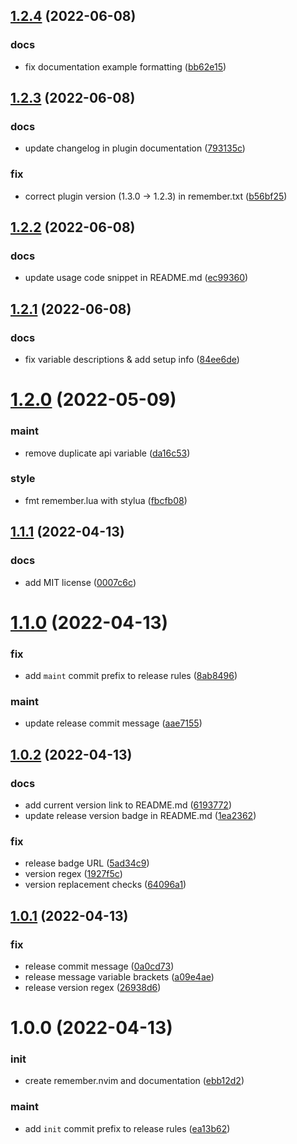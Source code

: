 ## [1.2.4](https://github.com/vladdoster/remember.nvim/compare/v1.2.3...v1.2.4) (2022-06-08)


### docs

* fix documentation example formatting ([bb62e15](https://github.com/vladdoster/remember.nvim/commit/bb62e1585733063fa9ad9790e1678ff364c1f5ce))

## [1.2.3](https://github.com/vladdoster/remember.nvim/compare/v1.2.2...v1.2.3) (2022-06-08)


### docs

* update changelog in plugin documentation ([793135c](https://github.com/vladdoster/remember.nvim/commit/793135c42b238ec08ffb08c69c3d7551ea944109))

### fix

* correct plugin version (1.3.0 -> 1.2.3) in remember.txt ([b56bf25](https://github.com/vladdoster/remember.nvim/commit/b56bf25bddbbb8876678476d04e91ec6eaf8a871))

## [1.2.2](https://github.com/vladdoster/remember.nvim/compare/v1.2.1...v1.2.2) (2022-06-08)


### docs

* update usage code snippet in README.md  ([ec99360](https://github.com/vladdoster/remember.nvim/commit/ec993607c4b32a3b28ac3e266fd782fe2cb10c55))

## [1.2.1](https://github.com/vladdoster/remember.nvim/compare/v1.2.0...v1.2.1) (2022-06-08)


### docs

* fix variable descriptions & add setup info ([84ee6de](https://github.com/vladdoster/remember.nvim/commit/84ee6de56b256ae4fdf6a9a0881161f2deb40987))

# [1.2.0](https://github.com/vladdoster/remember.nvim/compare/v1.1.1...v1.2.0) (2022-05-09)


### maint

* remove duplicate api variable ([da16c53](https://github.com/vladdoster/remember.nvim/commit/da16c53a918232415390a99db51a4e9726203662))

### style

* fmt remember.lua with stylua ([fbcfb08](https://github.com/vladdoster/remember.nvim/commit/fbcfb08646349fb5e15e4d6aeac67d3edf69da8e))

## [1.1.1](https://github.com/vladdoster/remember.nvim/compare/v1.1.0...v1.1.1) (2022-04-13)


### docs

* add MIT license ([0007c6c](https://github.com/vladdoster/remember.nvim/commit/0007c6c8721f5c3abfb0309fa3f3f51362dcc742))

# [1.1.0](https://github.com/vladdoster/remember.nvim/compare/v1.0.2...v1.1.0) (2022-04-13)


### fix

* add `maint` commit prefix to release rules ([8ab8496](https://github.com/vladdoster/remember.nvim/commit/8ab8496da38747479ca9a2608982bcb7f8ab2b56))

### maint

* update release commit message ([aae7155](https://github.com/vladdoster/remember.nvim/commit/aae7155459c1714673999bf98a680a6b8de66002))

## [1.0.2](https://github.com/vladdoster/remember.nvim/compare/v1.0.1...v1.0.2) (2022-04-13)


### docs

* add current version link to README.md ([6193772](https://github.com/vladdoster/remember.nvim/commit/619377285c0b90413c41aa5e4c525c91e7de4306))
* update release version badge in README.md ([1ea2362](https://github.com/vladdoster/remember.nvim/commit/1ea23622d7537981f6f370862eb0e5e3d80f4e5d))

### fix

* release badge URL ([5ad34c9](https://github.com/vladdoster/remember.nvim/commit/5ad34c9d01fd566d46095597762ae8a9be3fabd4))
* version regex ([1927f5c](https://github.com/vladdoster/remember.nvim/commit/1927f5c7cd6e8fa5e1ed5de25dfbf231a29689f9))
* version replacement checks ([64096a1](https://github.com/vladdoster/remember.nvim/commit/64096a135024540829ead8280f6a090798cab10f))

## [1.0.1](https://github.com/vladdoster/remember.nvim/compare/v1.0.0...v1.0.1) (2022-04-13)


### fix

* release commit message ([0a0cd73](https://github.com/vladdoster/remember.nvim/commit/0a0cd732267ba0d6d71536bbed06353bee89c159))
* release message variable brackets ([a09e4ae](https://github.com/vladdoster/remember.nvim/commit/a09e4ae47deae3dd3109b600543cdf689de44b64))
* release version regex ([26938d6](https://github.com/vladdoster/remember.nvim/commit/26938d61f5867efcd20540233b94f6d368c37892))

# 1.0.0 (2022-04-13)


### init

* create remember.nvim and documentation ([ebb12d2](https://github.com/vladdoster/remember.nvim/commit/ebb12d2ecb48b2e058bcb0ae532644819e6ede6f))

### maint

* add `init` commit prefix to release rules ([ea13b62](https://github.com/vladdoster/remember.nvim/commit/ea13b62fcf91a2bbf3bb4bd0bfec79b36ad02b48))
